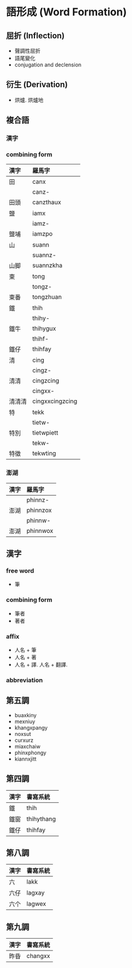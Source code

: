 # 語形成 (Word Formation)

## 屈折 (Inflection)

* 聲調性屈折
* 語尾變化
* conjugation and declension

## 衍生 (Derivation)

* 烘爐. 烘爐地

## 複合語

### 漢字

### combining form

| 漢字 | 羅馬字 |
| :--- | :--- |
| 田 | canx |
|| canz- |
| 田頭 | canzthaux |
| 鹽 | iamx |
|| iamz- |
| 鹽埔 | iamzpo |
| 山 | suann |
|| suannz- |
| 山脚 | suannzkha |
| 東 | tong |
|| tongz- |
| 東番 | tongzhuan |
| 鐵 | thih |
|| thihy- |
| 鐵牛 | thihygux |
|| thihf- |
| 鐵仔 | thihfay |
| 清 | cing |
|| cingz- |
| 清清 | cingzcing |
|| cingxx- |
| 清清清 | cingxxcingzcing |
| 特 | tekk |
|| tietw- |
| 特別 | tietwpiett |
|| tekw- |
| 特徵 | tekwting |

### 澎湖

| 漢字 | 羅馬字 |
| :--- | :--- |
|| phinnz- |
| 澎湖 | phinnzox |
|| phinnw- |
| 澎湖 | phinnwox |

## 漢字

### free word

* 筆

### combining form

* 筆者
* 著者

### affix

* 人名 + 筆
* 人名 + 著
* 人名 + 譯. 人名 + 翻譯.

### abbreviation

## 第五調

* buaxkiny
* mexniuy
* khangxpangy
* noxsut
* curxurz
* miaxchaiw
* phinxphongy
* kiannxjitt

## 第四調

| 漢字 | 書寫系統 |
| :--- | :--- |
| 鐵 | thih |
| 鐵窗 | thihythang |
| 鐵仔 | thihfay |

## 第八調

| 漢字 | 書寫系統 |
| :--- | :--- |
| 六 | lakk |
| 六仔 | lagxay |
| 六个 | lagwex |

## 第九調

| 漢字 | 書寫系統 |
| :--- | :--- |
| 昨昏 | changxx |
